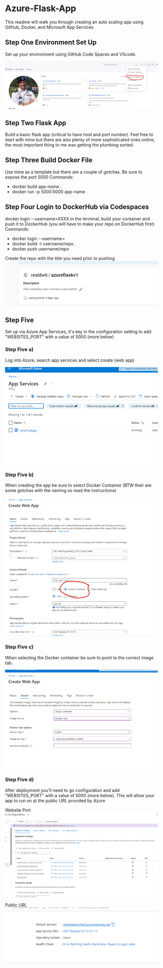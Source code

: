 # Azure-Flask-App
This readme will walk you through creating an auto scaling app using GitHub, Docker, and Microsoft App Services 

## Step One Environment Set Up
Set up your environment using GitHub Code Spaces and VScode.

![Alt text](images/image-6.png)

## Step Two Flask App
Build a basic flask app (critical to have host and port number). Feel free to start with mine but there are also plenty of more sophisticated ones online, the most important thing to me was getting the plumbing sorted.

## Step Three Build Docker File 
Use mine as a template but there are a couple of gotchas. Be sure to expose the port 5000 
Commands:
  - docker build app-name .
  - docker run -p  5000:5000 app-name

## Step Four Login to DockerHub via Codespaces
docker login --username=XXXX in the terminal, build your container and push it to DockerHub (you will have to make your repo on DockerHub first)
Commands:
  - docker login --username=
  - docker build -t username/repo .
  - docker push username/repo

Create the repo with the title you need prior to pushing
![Alt text](images/image-3.png)

## Step Five 
Set up via Azure App Services, it's key in the configuration setting to add "WEBSITES_PORT" with a value of 5000 (more below)

### Step Five a) 
Log into Azure, search app services and select create (web app)

![Alt text](images/image.png)

### Step Five b) 
When creating the app be sure to select Docker Container (BTW their are some gotchas with the naming so read the instructions)

![Alt text](images/image-1.png)

### Step Five c) 
When selecting the Docker container be sure to point to the correct image tab.

![Alt text](images/image-2.png)


### Step Five d) 
After deployment you'll need to go configuration and add "WEBSITES_PORT" with a value of 5000 (more below). This will allow your app to run on at the public URL provided by Azure

Website Port 
![Alt text](images/image-4.png)

Public URL
![Alt text](images/image-5.png)